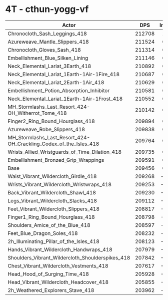 # 4T - cthun-yogg-vf
| Actor | DPS | Increase |
|---|:---:|:---:|
|Chronocloth_Sash_Leggings_418|212708|1.55%|
|Azureweave_Mantle_Slippers_418|211524|0.99%|
|Chronocloth_Gloves_Sash_418|211314|0.89%|
|Embellishment_Blue_Silken_Lining|211146|0.81%|
|Neck_Elemental_Lariat_3Earth_418|210892|0.69%|
|Neck_Elemental_Lariat_1Earth-1Air-1Fire_418|210687|0.59%|
|Neck_Elemental_Lariat_2Earth-1Air_418|210629|0.56%|
|Embellishment_Potion_Absorption_Inhibitor|210581|0.54%|
|Neck_Elemental_Lariat_1Earth-1Air-1Frost_418|210552|0.52%|
|MH_Stormlashs_Last_Resort_424-OH_Witherrot_Tome_418|210142|0.33%|
|Finger2_Ring_Bound_Hourglass_418|209894|0.21%|
|Azureweave_Robe_Slippers_418|209838|0.18%|
|MH_Stormlashs_Last_Resort_424-OH_Crackling_Codex_of_the_Isles_418|209764|0.15%|
|Wrists_Allied_Wristguards_of_Time_Dilation_418|209735|0.13%|
|Embellishment_Bronzed_Grip_Wrappings|209591|0.06%|
|Base|209456|0.00%|
|Waist_Vibrant_Wildercloth_Girdle_418|209268|-0.09%|
|Wrists_Vibrant_Wildercloth_Wristwraps_418|209253|-0.10%|
|Back_Vibrant_Wildercloth_Shawl_418|209230|-0.11%|
|Legs_Vibrant_Wildercloth_Slacks_418|209112|-0.16%|
|Feet_Vibrant_Wildercloth_Slippers_418|208817|-0.30%|
|Finger1_Ring_Bound_Hourglass_418|208798|-0.31%|
|Shoulders_Amice_of_the_Blue_418|208597|-0.41%|
|Feet_Blue_Dragon_Soles_418|208232|-0.58%|
|2h_Illuminating_Pillar_of_the_Isles_418|208123|-0.64%|
|Hands_Vibrant_Wildercloth_Handwraps_418|207979|-0.70%|
|Shoulders_Vibrant_Wildercloth_Shoulderspikes_418|207842|-0.77%|
|Chest_Vibrant_Wildercloth_Vestments_418|207617|-0.88%|
|Head_Hood_of_Surging_Time_418|205928|-1.68%|
|Head_Vibrant_Wildercloth_Headcover_418|205855|-1.72%|
|2h_Weathered_Explorers_Stave_418|203962|-2.62%|
